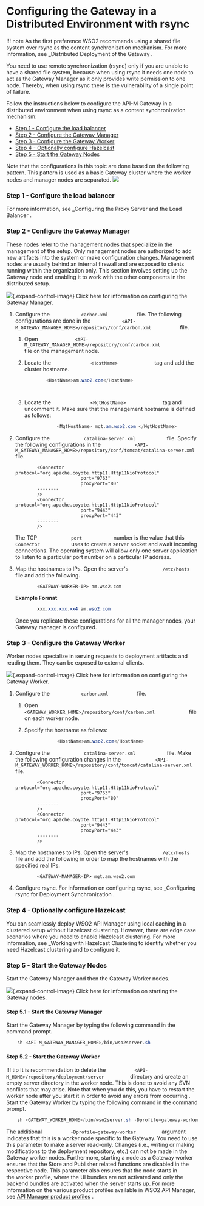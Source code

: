 # Configuring the Gateway in a Distributed Environment with rsync

!!! note
As the first preference WSO2 recommends using a shared file system over rsync as the content synchronization mechanism. For more information, see \_Distributed Deployment of the Gateway .


You need to use remote synchronization (rsync) only if you are unable to have a shared file system, because when using rsync it needs one node to act as the Gateway Manager as it only provides write permission to one node. Thereby, when using rsync there is the vulnerability of a single point of failure.

Follow the instructions below to configure the API-M Gateway in a distributed environment when using rsync as a content synchronization mechanism:

-   [Step 1 - Configure the load balancer](#ConfiguringtheGatewayinaDistributedEnvironmentwithrsync-Step1-Configuretheloadbalancer)
-   [Step 2 - Configure the Gateway Manager](#ConfiguringtheGatewayinaDistributedEnvironmentwithrsync-Step2-ConfiguretheGatewayManager)
-   [Step 3 - Configure the Gateway Worker](#ConfiguringtheGatewayinaDistributedEnvironmentwithrsync-Step3-ConfiguretheGatewayWorker)
-   [Step 4 - Optionally configure Hazelcast](#ConfiguringtheGatewayinaDistributedEnvironmentwithrsync-Step4-OptionallyconfigureHazelcast)
-   [Step 5 - Start the Gateway Nodes](#ConfiguringtheGatewayinaDistributedEnvironmentwithrsync-Step5-StarttheGatewayNodes)

Note that the configurations in this topic are done based on the following pattern. This pattern is used as a basic Gateway cluster where the worker nodes and manager nodes are separated.
![](attachments/103334495/103334496.png)

### Step 1 - Configure the load balancer

For more information, see \_Configuring the Proxy Server and the Load Balancer .

### Step 2 - Configure the Gateway Manager

These nodes refer to the management nodes that specialize in the management of the setup. Only management nodes are authorized to add new artifacts into the system or make configuration changes. Management nodes are usually behind an internal firewall and are exposed to clients running within the organization only. This section involves setting up the Gateway node and enabling it to work with the other components in the distributed setup.

![](images/icons/grey_arrow_down.png){.expand-control-image} Click here for information on configuring the Gateway Manager.

1.  Configure the `            carbon.xml           ` file.
    The following configurations are done in the `            <API-M_GATEWAY_MANAGER_HOME>/repository/conf/carbon.xml           ` file.
    1.  Open `              <API-M_GATEWAY_MANAGER_HOME>/repository/conf/carbon.xml             ` file on the management node.
    2.  Locate the `               <HostName>              ` tag and add the cluster hostname.

        ``` java
                <HostName>am.wso2.com</HostName>
        ```

        `                             `

    3.  Locate the `               <MgtHostName>              ` tag and uncomment it. Make sure that the management hostname is defined as follows:

        ``` java
                    <MgtHostName> mgt.am.wso2.com </MgtHostName>
        ```

2.  Configure the `             catalina-server.xml            ` file.
    Specify the following configurations in the `             <API-M_GATEWAY_MANAGER_HOME>/repository/conf/tomcat/catalina-server.xml            ` file.

    ``` html/xml
            <Connector  protocol="org.apache.coyote.http11.Http11NioProtocol"
                            port="9763"
                            proxyPort="80"
            --------
            />
            <Connector  protocol="org.apache.coyote.http11.Http11NioProtocol"
                            port="9443"
                            proxyPort="443"
            --------
            />
    ```

    The TCP `             port            ` number is the value that this `             Connector            ` uses to create a server socket and await incoming connections. The operating system will allow only one server application to listen to a particular port number on a particular IP address.

3.  Map the hostnames to IPs.
    Open the server's `             /etc/hosts            ` file and add the following.

    ``` plain
            <GATEWAY-WORKER-IP> am.wso2.com
    ```

    **Example Format**

    ``` java
            xxx.xxx.xxx.xx4 am.wso2.com
    ```

    Once you replicate these configurations for all the manager nodes, your Gateway manager is configured.

### Step 3 - Configure the Gateway Worker

Worker nodes specialize in serving requests to deployment artifacts and reading them. They can be exposed to external clients.

![](images/icons/grey_arrow_down.png){.expand-control-image} Click here for information on configuring the Gateway Worker.

1.  Configure the `            carbon.xml           ` file.
    1.  Open `              <GATEWAY_WORKER_HOME>/repository/conf/carbon.xml             ` file on each worker node.
    2.  Specify the hostname as follows:

        ``` java
                    <HostName>am.wso2.com</HostName>
        ```

2.  Configure the `             catalina-server.xml            ` file.
    Make the following configuration changes in the `             <API-M_GATEWAY_WORKER_HOME>/repository/conf/tomcat/catalina-server.xml            ` file.

    ``` html/xml
            <Connector  protocol="org.apache.coyote.http11.Http11NioProtocol"
                            port="9763"
                            proxyPort="80"
            --------
            />
            <Connector  protocol="org.apache.coyote.http11.Http11NioProtocol"
                            port="9443"
                            proxyPort="443"
            --------
            />
    ```

3.  Map the hostnames to IPs.
    Open the server's `             /etc/hosts            ` file and add the following in order to map the hostnames with the specified real IPs.

    ``` plain
            <GATEWAY-MANAGER-IP> mgt.am.wso2.com
    ```

4.  Configure rsync.
    For information on configuring rsync, see \_Configuring rsync for Deployment Synchronization .

### Step 4 - Optionally configure Hazelcast

You can seamlessly deploy WSO2 API Manager using local caching in a clustered setup without Hazelcast clustering. However, there are edge case scenarios where you need to enable Hazelcast clustering. For more information, see \_Working with Hazelcast Clustering to identify whether you need Hazelcast clustering and to configure it.

### Step 5 - Start the Gateway Nodes

Start the Gateway Manager and then the Gateway Worker nodes.

![](images/icons/grey_arrow_down.png){.expand-control-image} Click here for information on starting the Gateway nodes.

#### Step 5.1 - Start the Gateway Manager

Start the Gateway Manager by typing the following command in the command prompt.

``` java
    sh <API-M_GATEWAY_MANAGER_HOME>/bin/wso2server.sh
```

#### Step 5.2 - Start the Gateway Worker

!!! tip
It is recommendation to delete the `           <API-M_HOME>/repository/deployment/server          ` directory and create an empty server directory in the worker node. This is done to avoid any SVN conflicts that may arise. Note that when you do this, you have to restart the worker node after you start it in order to avoid any errors from occurring .
Start the Gateway Worker by typing the following command in the command prompt.

``` java
    sh <GATEWAY_WORKER_HOME>/bin/wso2server.sh -Dprofile=gateway-worker
```

The additional `           -Dprofile=gateway-worker          ` argument indicates that this is a worker node specific to the Gateway. You need to use this parameter to make a server read-only. Changes (i.e., writing or making modifications to the deployment repository, etc.) can not be made in the Gateway worker nodes. Furthermore, starting a node as a Gateway worker ensures that the Store and Publisher related functions are disabled in the respective node. This parameter also ensures that the node starts in the worker profile, where the UI bundles are not activated and only the backend bundles are activated when the server starts up. For more information on the various product profiles available in WSO2 API Manager, see [API Manager product profiles](https://docs.wso2.com/display/AM260/Product+Profiles) .
